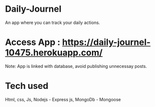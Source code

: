 # Daily-Journel
An app where you can track your daily actions.

# Access App : https://daily-journel-10475.herokuapp.com/
  Note: App is linked with database, avoid publishing unnecessay posts. 
  
# Tech used
  Html, css, Js, Nodejs - Express js, MongoDb - Mongoose

